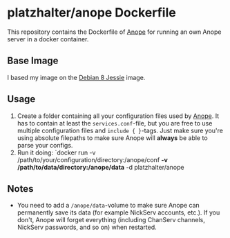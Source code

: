# platzhalter/anope Dockerfile

This repository contains the Dockerfile of [Anope](https://www.anope.org/) for running an own Anope server in a docker container.

## Base Image

I based my image on the [Debian 8 Jessie](https://registry.hub.docker.com/_/debian/) image.

## Usage

1. Create a folder containing all your configuration files used by [Anope](http://www.anope.org). It has to contain at least the `services.conf`-file, but you are free to use multiple configuration files and `include { }`-tags. Just make sure you're using absolute filepaths to make sure Anope will **always** be able to parse your configs.
2. Run it doing: `docker run -v /path/to/your/configuration/directory:/anope/conf **-v /path/to/data/directory:/anope/data** -d platzhalter/anope

## Notes

- You need to add a `/anope/data`-volume to make sure Anope can permanently save its data (for example NickServ accounts, etc.). If you don't, Anope will forget everything (including ChanServ channels, NickServ passwords, and so on) when restarted.
